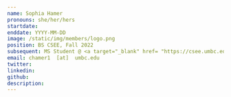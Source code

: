 ```yaml
---
name: Sophia Hamer
pronouns: she/her/hers
startdate: 
enddate: YYYY-MM-DD
image: /static/img/members/logo.png
position: BS CSEE, Fall 2022
subsequent: MS Student @ <a target="_blank" href= "https://csee.umbc.edu/">UMBC CSEE </a>
email: chamer1  [at]  umbc.edu
twitter: 
linkedin:
github: 
description:
---
```

